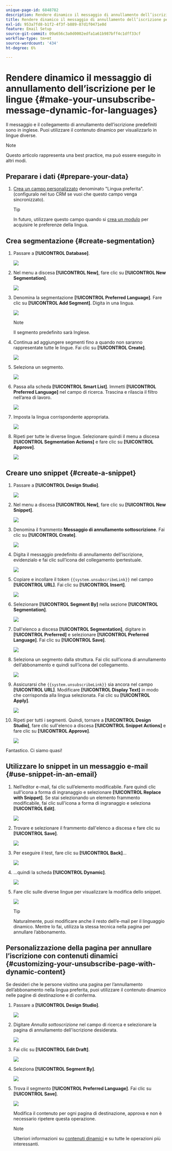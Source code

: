 ```yaml
---
unique-page-id: 6848782
description: Rendere dinamico il messaggio di annullamento dell’iscrizione per le lingue - Documentazione di Marketo - Documentazione del prodotto
title: Rendere dinamico il messaggio di annullamento dell’iscrizione per le lingue
exl-id: 953a7fd8-b1f2-4f3f-b889-87d1f0471e0d
feature: Email Setup
source-git-commit: 09a656c3a0d0002edfa1a61b987bff4c1dff33cf
workflow-type: tm+mt
source-wordcount: '434'
ht-degree: 6%

---
```


# Rendere dinamico il messaggio di annullamento dell’iscrizione per le lingue {#make-your-unsubscribe-message-dynamic-for-languages}

Il messaggio e il collegamento di annullamento dell’iscrizione predefiniti sono in inglese. Puoi utilizzare il contenuto dinamico per visualizzarlo in lingue diverse.

>[!NOTE]
>
>Questo articolo rappresenta una best practice, ma può essere eseguito in altri modi.

## Preparare i dati {#prepare-your-data}

1. [Crea un campo personalizzato](/help/marketo/product-docs/administration/field-management/create-a-custom-field-in-marketo.md) denominato &quot;Lingua preferita&quot;. (configuralo nel tuo CRM se vuoi che questo campo venga sincronizzato).

   >[!TIP]
   >
   >In futuro, utilizzare questo campo quando si [crea un modulo](/help/marketo/product-docs/demand-generation/forms/creating-a-form/create-a-form.md) per acquisire le preferenze della lingua.

## Crea segmentazione {#create-segmentation}

1. Passare a **[!UICONTROL Database]**.

   ![](assets/make-your-unsubscribe-message-dynamic-for-languages-1.png)

1. Nel menu a discesa **[!UICONTROL New]**, fare clic su **[!UICONTROL New Segmentation]**.

   ![](assets/make-your-unsubscribe-message-dynamic-for-languages-2.png)

1. Denomina la segmentazione **[!UICONTROL Preferred Language]**. Fare clic su **[!UICONTROL Add Segment]**. Digita in una lingua.

   ![](assets/make-your-unsubscribe-message-dynamic-for-languages-3.png)

   >[!NOTE]
   >
   >Il segmento predefinito sarà Inglese.

1. Continua ad aggiungere segmenti fino a quando non saranno rappresentate tutte le lingue. Fai clic su **[!UICONTROL Create]**.

   ![](assets/make-your-unsubscribe-message-dynamic-for-languages-4.png)

1. Seleziona un segmento.

   ![](assets/make-your-unsubscribe-message-dynamic-for-languages-5.png)

1. Passa alla scheda **[!UICONTROL Smart List]**. Immetti **[!UICONTROL Preferred Language]** nel campo di ricerca. Trascina e rilascia il filtro nell’area di lavoro.

   ![](assets/make-your-unsubscribe-message-dynamic-for-languages-6.png)

1. Imposta la lingua corrispondente appropriata.

   ![](assets/make-your-unsubscribe-message-dynamic-for-languages-7.png)

1. Ripeti per tutte le diverse lingue. Selezionare quindi il menu a discesa **[!UICONTROL Segmentation Actions]** e fare clic su **[!UICONTROL Approve]**.

   ![](assets/make-your-unsubscribe-message-dynamic-for-languages-8.png)

## Creare uno snippet {#create-a-snippet}

1. Passare a **[!UICONTROL Design Studio]**.

   ![](assets/make-your-unsubscribe-message-dynamic-for-languages-9.png)

1. Nel menu a discesa **[!UICONTROL New]**, fare clic su **[!UICONTROL New Snippet]**.

   ![](assets/make-your-unsubscribe-message-dynamic-for-languages-10.png)

1. Denomina il frammento **Messaggio di annullamento sottoscrizione**. Fai clic su **[!UICONTROL Create]**.

   ![](assets/make-your-unsubscribe-message-dynamic-for-languages-11.png)

1. Digita il messaggio predefinito di annullamento dell’iscrizione, evidenzialo e fai clic sull’icona del collegamento ipertestuale.

   ![](assets/make-your-unsubscribe-message-dynamic-for-languages-12.png)

1. Copiare e incollare il token `{{system.unsubscribeLink}}` nel campo **[!UICONTROL URL]**. Fai clic su **[!UICONTROL Insert]**.

   ![](assets/make-your-unsubscribe-message-dynamic-for-languages-13.png)

1. Selezionare **[!UICONTROL Segment By]** nella sezione **[!UICONTROL Segmentation]**.

   ![](assets/make-your-unsubscribe-message-dynamic-for-languages-14.png)

1. Dall&#39;elenco a discesa **[!UICONTROL Segmentation]**, digitare in **[!UICONTROL Preferred]** e selezionare **[!UICONTROL Preferred Language]**. Fai clic su **[!UICONTROL Save]**.

   ![](assets/make-your-unsubscribe-message-dynamic-for-languages-15.png)

1. Seleziona un segmento dalla struttura. Fai clic sull’icona di annullamento dell’abbonamento e quindi sull’icona del collegamento.

   ![](assets/make-your-unsubscribe-message-dynamic-for-languages-16.png)

1. Assicurarsi che `{{system.unsubscribeLink}}` sia ancora nel campo **[!UICONTROL URL]**. Modificare **[!UICONTROL Display Text]** in modo che corrisponda alla lingua selezionata. Fai clic su **[!UICONTROL Apply]**.

   ![](assets/make-your-unsubscribe-message-dynamic-for-languages-17.png)

1. Ripeti per tutti i segmenti. Quindi, tornare a **[!UICONTROL Design Studio]**, fare clic sull&#39;elenco a discesa **[!UICONTROL Snippet Actions]** e fare clic su **[!UICONTROL Approve]**.

   ![](assets/make-your-unsubscribe-message-dynamic-for-languages-18.png)

Fantastico. Ci siamo quasi!

## Utilizzare lo snippet in un messaggio e-mail {#use-snippet-in-an-email}

1. Nell’editor e-mail, fai clic sull’elemento modificabile. Fare quindi clic sull&#39;icona a forma di ingranaggio e selezionare **[!UICONTROL Replace with Snippet]**. Se stai selezionando un elemento frammento modificabile, fai clic sull&#39;icona a forma di ingranaggio e seleziona **[!UICONTROL Edit]**.

   ![](assets/make-your-unsubscribe-message-dynamic-for-languages-19.png)

1. Trovare e selezionare il frammento dall&#39;elenco a discesa e fare clic su **[!UICONTROL Save]**.

   ![](assets/make-your-unsubscribe-message-dynamic-for-languages-20.png)

1. Per eseguire il test, fare clic su **[!UICONTROL Back]**...

   ![](assets/make-your-unsubscribe-message-dynamic-for-languages-21.png)

1. ...quindi la scheda **[!UICONTROL Dynamic]**.

   ![](assets/make-your-unsubscribe-message-dynamic-for-languages-22.png)

1. Fare clic sulle diverse lingue per visualizzare la modifica dello snippet.

   ![](assets/make-your-unsubscribe-message-dynamic-for-languages-23.png)

   >[!TIP]
   >
   >Naturalmente, puoi modificare anche il resto dell’e-mail per il linguaggio dinamico. Mentre lo fai, utilizza la stessa tecnica nella pagina per annullare l’abbonamento.

## Personalizzazione della pagina per annullare l’iscrizione con contenuti dinamici {#customizing-your-unsubscribe-page-with-dynamic-content}

Se desideri che le persone visitino una pagina per l’annullamento dell’abbonamento nella lingua preferita, puoi utilizzare il contenuto dinamico nelle pagine di destinazione e di conferma.

1. Passare a **[!UICONTROL Design Studio]**.

   ![](assets/make-your-unsubscribe-message-dynamic-for-languages-24.png)

1. Digitare _Annulla sottoscrizione_ nel campo di ricerca e selezionare la pagina di annullamento dell&#39;iscrizione desiderata.

   ![](assets/make-your-unsubscribe-message-dynamic-for-languages-25.png)

1. Fai clic su **[!UICONTROL Edit Draft]**.

   ![](assets/make-your-unsubscribe-message-dynamic-for-languages-26.png)

1. Seleziona **[!UICONTROL Segment By]**.

   ![](assets/make-your-unsubscribe-message-dynamic-for-languages-27.png)

1. Trova il segmento **[!UICONTROL Preferred Language]**. Fai clic su **[!UICONTROL Save]**.

   ![](assets/make-your-unsubscribe-message-dynamic-for-languages-28.png)

   Modifica il contenuto per ogni pagina di destinazione, approva e non è necessario ripetere questa operazione.

   >[!NOTE]
   >
   >Ulteriori informazioni su [contenuti dinamici](/help/marketo/product-docs/personalization/segmentation-and-snippets/segmentation/understanding-dynamic-content.md) e su tutte le operazioni più interessanti.
